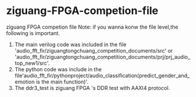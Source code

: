 # ziguang-FPGA-competion-file
ziguang FPGA competion file
Note:
  if you wanna konw the file level,the following is important.
  1. The main verilog code was included in the file 'audio_fft_fir/ziguangtongchuang_competition_documents/src' or 'audio_fft_fir/ziguangtongchuang_competition_documents/prj/prj_audio_top_new1/src'.
  2. The python code was include in the file'audio_fft_fir/pythonproject/audio_classification(predict_gender_and_emotion is the main function)'.
  3. The ddr3_test is ziguang FPGA 's DDR test with AAXI4 protocol.
